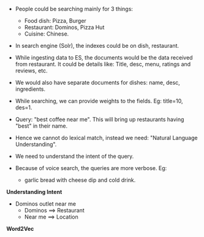 * People could be searching mainly for 3 things:
    * Food dish: Pizza, Burger
    * Restaurant: Dominos, Pizza Hut
    * Cuisine: Chinese.

* In search engine (Solr), the indexes could be on dish, restaurant.
* While ingesting data to ES, the documents would be the data received from restaurant. It could be details like: Title, desc, menu, ratings and reviews, etc.
* We would also have separate documents for dishes: name, desc, ingredients.
* While searching, we can provide weights to the fields. Eg: title=10, des=1.
* Query: "best coffee near me". This will bring up restaurants having "best" in their name.

* Hence we cannot do lexical match, instead we need: "Natural Language Understanding".
* We need to understand the intent of the query.

* Because of voice search, the queries are more verbose. Eg: 
    * garlic bread with cheese dip and cold drink.

**Understanding Intent**
* Dominos outlet near me
    * Dominos ==> Restaurant
    * Near me ==> Location

**Word2Vec**